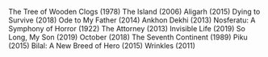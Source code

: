 The Tree of Wooden Clogs (1978)
The Island (2006)
Aligarh (2015)
Dying to Survive (2018)
Ode to My Father (2014)
Ankhon Dekhi (2013)
Nosferatu: A Symphony of Horror (1922)
The Attorney (2013) 
Invisible Life (2019) 
So Long, My Son (2019) 
October (2018) 
The Seventh Continent (1989) 
Piku (2015) 
Bilal: A New Breed of Hero (2015) 
Wrinkles (2011) 